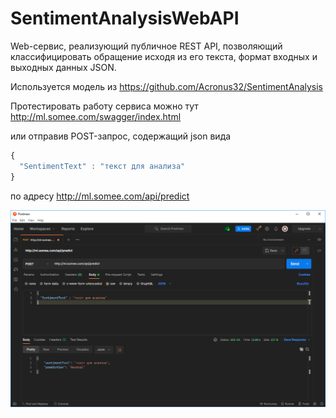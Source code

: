 # SentimentAnalysisWebAPI
 
Web-сервис, реализующий публичное REST API, позволяющий классифицировать обращение исходя из его текста, формат входных и выходных данных JSON.

Используется модель из https://github.com/Acronus32/SentimentAnalysis

Протестировать работу сервиса можно тут http://ml.somee.com/swagger/index.html

или отправив POST-запрос, содержащий json вида

```javascript
{
  "SentimentText" : "текст для анализа"
}
```
по адресу http://ml.somee.com/api/predict

![alt text](https://github.com/Acronus32/SentimentAnalysisWebAPI/raw/main/postman.png)

